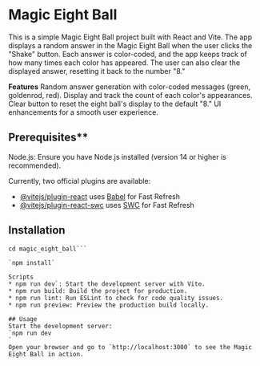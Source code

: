 # Magic Eight Ball
This is a simple Magic Eight Ball project built with React and Vite. The app displays a random answer in the Magic Eight Ball when the user clicks the "Shake" button. Each answer is color-coded, and the app keeps track of how many times each color has appeared. The user can also clear the displayed answer, resetting it back to the number "8."

**Features**
Random answer generation with color-coded messages (green, goldenrod, red).
Display and track the count of each color's appearances.
Clear button to reset the eight ball's display to the default "8."
UI enhancements for a smooth user experience.

## Prerequisites**
Node.js: Ensure you have Node.js installed (version 14 or higher is recommended).

Currently, two official plugins are available:

- [@vitejs/plugin-react](https://github.com/vitejs/vite-plugin-react/blob/main/packages/plugin-react/README.md) uses [Babel](https://babeljs.io/) for Fast Refresh
- [@vitejs/plugin-react-swc](https://github.com/vitejs/vite-plugin-react-swc) uses [SWC](https://swc.rs/) for Fast Refresh


## Installation
```git clone <repository_url>
cd magic_eight_ball```

`npm install`

Scripts
* npm run dev`: Start the development server with Vite.
* npm run build: Build the project for production.
* npm run lint: Run ESLint to check for code quality issues.
* npm run preview: Preview the production build locally.

## Usage
Start the development server:
`npm run dev
`
Open your browser and go to `http://localhost:3000` to see the Magic Eight Ball in action.